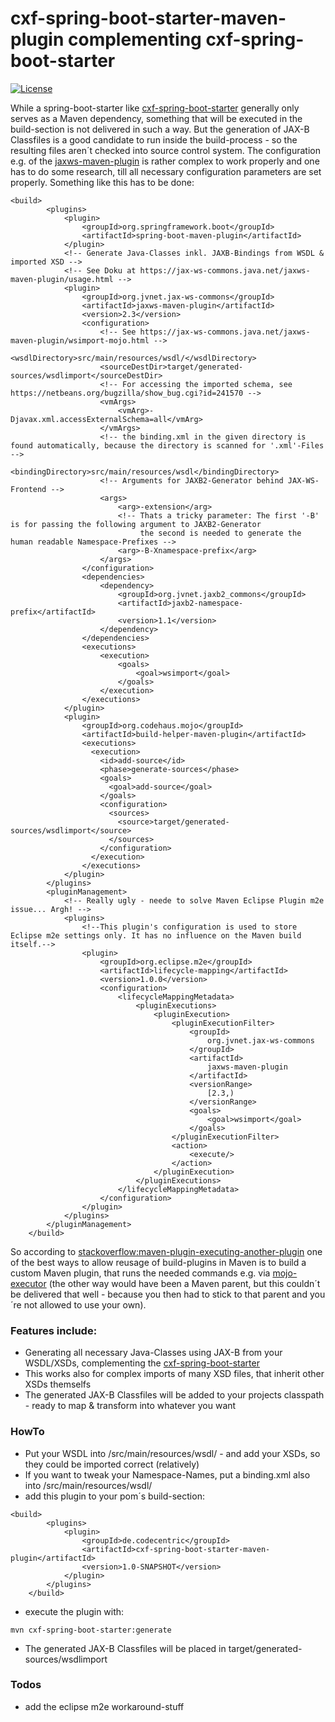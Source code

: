 cxf-spring-boot-starter-maven-plugin complementing cxf-spring-boot-starter
=============================
[![License](http://img.shields.io/:license-apache-blue.svg)](http://www.apache.org/licenses/LICENSE-2.0.html)

While a spring-boot-starter like [cxf-spring-boot-starter] generally only serves as a Maven dependency, something that will be executed in the build-section is not delivered in such a way. But the generation of JAX-B Classfiles is a good candidate to run inside the build-process - so the resulting files aren´t checked into source control system. The configuration e.g. of the [jaxws-maven-plugin] is rather complex to work properly and one has to do some research, till all necessary configuration parameters are set properly. Something like this has to be done:

```
<build>
        <plugins>
            <plugin>
                <groupId>org.springframework.boot</groupId>
                <artifactId>spring-boot-maven-plugin</artifactId>
            </plugin>
	        <!-- Generate Java-Classes inkl. JAXB-Bindings from WSDL & imported XSD -->
	        <!-- See Doku at https://jax-ws-commons.java.net/jaxws-maven-plugin/usage.html -->
			<plugin>
				<groupId>org.jvnet.jax-ws-commons</groupId>
				<artifactId>jaxws-maven-plugin</artifactId>
				<version>2.3</version>
				<configuration>
					<!-- See https://jax-ws-commons.java.net/jaxws-maven-plugin/wsimport-mojo.html -->
					<wsdlDirectory>src/main/resources/wsdl/</wsdlDirectory>
					<sourceDestDir>target/generated-sources/wsdlimport</sourceDestDir>
					<!-- For accessing the imported schema, see https://netbeans.org/bugzilla/show_bug.cgi?id=241570 -->
					<vmArgs>
			            <vmArg>-Djavax.xml.accessExternalSchema=all</vmArg>
			        </vmArgs>
			        <!-- the binding.xml in the given directory is found automatically, because the directory is scanned for '.xml'-Files -->
			       	<bindingDirectory>src/main/resources/wsdl</bindingDirectory>
			       	<!-- Arguments for JAXB2-Generator behind JAX-WS-Frontend -->
			       	<args>
			            <arg>-extension</arg>
			            <!-- Thats a tricky parameter: The first '-B' is for passing the following argument to JAXB2-Generator
			                 the second is needed to generate the human readable Namespace-Prefixes -->
			            <arg>-B-Xnamespace-prefix</arg>
			        </args>
				</configuration>
				<dependencies>
			    	<dependency>
			            <groupId>org.jvnet.jaxb2_commons</groupId>
			            <artifactId>jaxb2-namespace-prefix</artifactId>
			            <version>1.1</version>
			        </dependency>
				</dependencies>
				<executions>
					<execution>
						<goals>
							<goal>wsimport</goal>
						</goals>
					</execution>
				</executions>
			</plugin>
			<plugin>
		        <groupId>org.codehaus.mojo</groupId>
		        <artifactId>build-helper-maven-plugin</artifactId>
		        <executions>
		          <execution>
		            <id>add-source</id>
		            <phase>generate-sources</phase>
		            <goals>
		              <goal>add-source</goal>
		            </goals>
		            <configuration>
		              <sources>
		                <source>target/generated-sources/wsdlimport</source>
		              </sources>
		            </configuration>
		          </execution>
		        </executions>
			</plugin>
		</plugins>
        <pluginManagement>
        	<!-- Really ugly - neede to solve Maven Eclipse Plugin m2e issue... Argh! -->
        	<plugins>
        		<!--This plugin's configuration is used to store Eclipse m2e settings only. It has no influence on the Maven build itself.-->
        		<plugin>
        			<groupId>org.eclipse.m2e</groupId>
        			<artifactId>lifecycle-mapping</artifactId>
        			<version>1.0.0</version>
        			<configuration>
        				<lifecycleMappingMetadata>
        					<pluginExecutions>
        						<pluginExecution>
        							<pluginExecutionFilter>
        								<groupId>
        									org.jvnet.jax-ws-commons
        								</groupId>
        								<artifactId>
        									jaxws-maven-plugin
        								</artifactId>
        								<versionRange>
        									[2.3,)
        								</versionRange>
        								<goals>
        									<goal>wsimport</goal>
        								</goals>
        							</pluginExecutionFilter>
        							<action>
        								<execute/>
        							</action>
        						</pluginExecution>
        					</pluginExecutions>
        				</lifecycleMappingMetadata>
        			</configuration>
        		</plugin>
        	</plugins>
        </pluginManagement>
    </build>
```


So according to [stackoverflow:maven-plugin-executing-another-plugin](http://stackoverflow.com/questions/526733/maven-plugin-executing-another-plugin) one of the best ways to allow reusage of build-plugins in Maven is to build a custom Maven plugin, that runs the needed commands e.g. via [mojo-executor] (the other way would have been a Maven parent, but this couldn´t be delivered that well - because you then had to stick to that parent and you´re not allowed to use your own).

### Features include:

* Generating all necessary Java-Classes using JAX-B from your WSDL/XSDs, complementing the [cxf-spring-boot-starter](https://github.com/jonashackt/cxf-spring-boot-starter)
* This works also for complex imports of many XSD files, that inherit other XSDs themselfs
* The generated JAX-B Classfiles will be added to your projects classpath - ready to map & transform into whatever you want

### HowTo

* Put your WSDL into /src/main/resources/wsdl/ - and add your XSDs, so they could be imported correct (relatively)
* If you want to tweak your Namespace-Names, put a binding.xml also into /src/main/resources/wsdl/
* add this plugin to your pom´s build-section:

```
<build>
		<plugins>
			<plugin>
				<groupId>de.codecentric</groupId>
				<artifactId>cxf-spring-boot-starter-maven-plugin</artifactId>
				<version>1.0-SNAPSHOT</version>
			</plugin>
		</plugins>
	</build>
```


* execute the plugin with:

```
mvn cxf-spring-boot-starter:generate
```

* The generated JAX-B Classfiles will be placed in target/generated-sources/wsdlimport 

### Todos

* add the eclipse m2e workaround-stuff

[cxf-spring-boot-starter]:https://github.com/jonashackt/cxf-spring-boot-starter
[jaxws-maven-plugin]:https://jax-ws-commons.java.net/jaxws-maven-plugin/
[mojo-executor]:https://github.com/TimMoore/mojo-executor